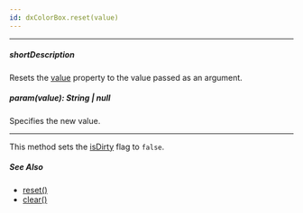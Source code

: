 ```yaml
---
id: dxColorBox.reset(value)
---
```

---
##### shortDescription
Resets the [value](/api-reference/10%20UI%20Components/dxColorBox/1%20Configuration/value.md '{basewidgetpath}/Configuration/#value') property to the value passed as an argument.

##### param(value): String | null
Specifies the new value.

---
This method sets the [isDirty](/api-reference/10%20UI%20Components/Editor/1%20Configuration/isDirty.md '{basewidgetpath}/Configuration/#isDirty') flag to `false`.

##### See Also #####
- [reset()](/api-reference/10%20UI%20Components/Editor/3%20Methods/reset().md '{basewidgetpath}/Methods/#reset')
- [clear()](/api-reference/10%20UI%20Components/Editor/3%20Methods/clear().md '{basewidgetpath}/Methods/#clear')